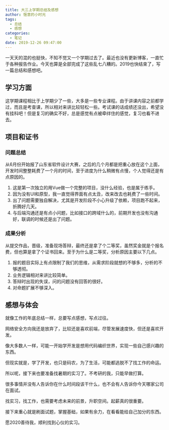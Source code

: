 ```yaml
---
title: 大三上学期总结及感想
author: 惬意的小时光
tags:
  - 总结
  - 感想
categories:
  - 笔记
date: 2019-12-26 09:47:00
---
```


一天天的混的也挺快，不知不觉又一个学期过去了。最近也没有更新博客，一直忙于各种报告作业。今天也算是全部完成了这些乱七八糟的。2019也快结束了，写一篇总结和感想吧。

<Boxx/>

## 学习方面

这学期课程相比于上学期少了一些，大多是一些专业课程。由于讲课内容之前都学过，而且是考查课，所以相对来讲比较轻松一些。考试课的话成绩还没出，希望没有挂科吧！但是复习的确实不好，总是感觉有点被牵绊住的感觉，复习也看不进去。

## 项目和证书

### 问题总结

从6月份开始报了山东省软件设计大赛，之后的几个月都是把重心放在这个上面，开发时间整整耗费了一个月的时间，至于进度为什么稍微有点慢，个人觉得还是有点原因的。

1. 这是第一次独立的用Vue做一个完整的项目，没什么经验，也是属于练手。
2. 因为没有UI和原型，我一直觉得界面有点太丑，改来改去也耗费了一些时间。
3. 出了问题需要独自解决，尤其是开发阶段不小心升级了依赖，项目跑不起来，折腾好几天。
4. 与后端沟通还是有点小问题，比如接口的跨域什么的，前期开发也没有沟通好，联调的时候还是出了问题。

### 成果分析

从提交作品，晋级，准备现场答辩，最终还是拿了个二等奖，虽然奖金就是个报名费，但也算是拿了个证书回来。至于为什么是二等奖，分析原因主要以下几点。

1. 报的题目实际上有点限制了我们的思维，从需求阶段就想的不够多，分析的不够透彻。
2. 业务逻辑相对来讲比较简单。
3. 答辩时出现的失误，问的问题没有回答的很好。
4. 对命题扩展不够深入。

## 感想与体会

就像工作的年底总结一样，总要写点感想，写点过往。

网络安全方向我还是放弃了，比较还是喜欢前端，尽管发展速度快，但还是喜欢开发。

像大多数人一样，可能一开始学开发是想用代码编织世界，实现一些自己感兴趣的东西。

但现实就是，学了开发，也只是码农，为了生活，可能都逃脱不了找工作的命运。

所以呢，接下来也要准备找暑期的实习了。不考研的我，只能早做打算。

很多事情并没有人告诉你在什么时间段该干什么，也不会有人告诉你今天哪家公司在面试。

找实习，找工作，也需要考虑未来的前景，升职空间。起薪真的很重要。

接下来重心就是刷面试题，掌握基础，如果有余力，在看看能给自己加分的东西。

愿2020善待我，顺利找到心仪的实习。

<Vssue :title="$title" />
